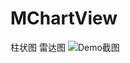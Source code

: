 # MChartView
柱状图 雷达图
![Demo截图](https://github.com/z609933542/MChartView/raw/master/Screenshot_2017-06-19-17-56-58.jpeg)
